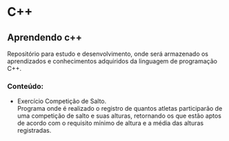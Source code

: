 # C++
## Aprendendo c++

 Repositório para estudo e desenvolvimento, onde será armazenado os aprendizados e conhecimentos adquiridos da linguagem de programação C++.  

### Conteúdo:
* Exercício Competição de Salto.<br/>
    Programa onde é realizado o registro de quantos atletas participarão de uma competição de salto e suas alturas, 
    retornando os que estão aptos de acordo com o requisito mínimo de altura e a média das alturas registradas.



